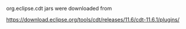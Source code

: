 org.eclipse.cdt jars were downloaded from

https://download.eclipse.org/tools/cdt/releases/11.6/cdt-11.6.1/plugins/
